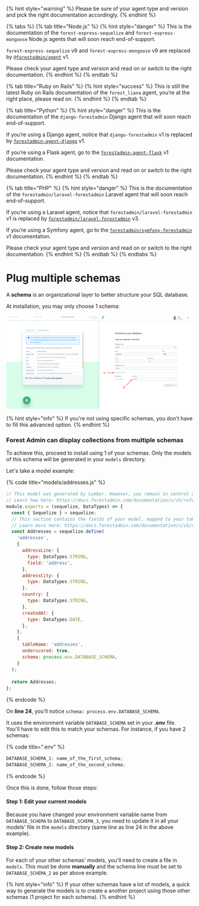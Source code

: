 {% hint style="warning" %}
Please be sure of your agent type and version and pick the right documentation accordingly.
{% endhint %}

{% tabs %}
{% tab title="Node.js" %}
{% hint style="danger" %}
This is the documentation of the `forest-express-sequelize` and `forest-express-mongoose` Node.js agents that will soon reach end-of-support.

`forest-express-sequelize` v9 and `forest-express-mongoose` v9 are replaced by [`@forestadmin/agent`](https://docs.forestadmin.com/developer-guide-agents-nodejs/) v1.

Please check your agent type and version and read on or switch to the right documentation.
{% endhint %}
{% endtab %}

{% tab title="Ruby on Rails" %}
{% hint style="success" %}
This is still the latest Ruby on Rails documentation of the `forest_liana` agent, you’re at the right place, please read on.
{% endhint %}
{% endtab %}

{% tab title="Python" %}
{% hint style="danger" %}
This is the documentation of the `django-forestadmin` Django agent that will soon reach end-of-support.

If you’re using a Django agent, notice that `django-forestadmin` v1 is replaced by [`forestadmin-agent-django`](https://docs.forestadmin.com/developer-guide-agents-python) v1.

If you’re using a Flask agent, go to the [`forestadmin-agent-flask`](https://docs.forestadmin.com/developer-guide-agents-python) v1 documentation.

Please check your agent type and version and read on or switch to the right documentation.
{% endhint %}
{% endtab %}

{% tab title="PHP" %}
{% hint style="danger" %}
This is the documentation of the `forestadmin/laravel-forestadmin` Laravel agent that will soon reach end-of-support.

If you’re using a Laravel agent, notice that `forestadmin/laravel-forestadmin` v1 is replaced by [`forestadmin/laravel-forestadmin`](https://docs.forestadmin.com/developer-guide-agents-php) v3.

If you’re using a Symfony agent, go to the [`forestadmin/symfony-forestadmin`](https://docs.forestadmin.com/developer-guide-agents-php) v1 documentation.

Please check your agent type and version and read on or switch to the right documentation.
{% endhint %}
{% endtab %}
{% endtabs %}

# Plug multiple schemas

A **schema** is an organizational layer to better structure your SQL database.

At installation, you may only choose 1 schema:

![](<../../.gitbook/assets/screenshot 2020-02-17 at 16.27.45.png>)

{% hint style="info" %}
If you're not using specific schemas, you don't have to fill this advanced option.
{% endhint %}

### Forest Admin can display collections from multiple schemas

To achieve this, proceed to install using 1 of your schemas. Only the models of this schema will be generated in your `models` directory.

Let's take a model example:

{% code title="models/addresses.js" %}

```javascript
// This model was generated by Lumber. However, you remain in control of your models.
// Learn how here: https://docs.forestadmin.com/documentation/v/v5/reference-guide/models/enrich-your-models
module.exports = (sequelize, DataTypes) => {
  const { Sequelize } = sequelize;
  // This section contains the fields of your model, mapped to your table's columns.
  // Learn more here: https://docs.forestadmin.com/documentation/v/v5/reference-guide/models/enrich-your-models#declaring-a-new-field-in-a-model
  const Addresses = sequelize.define(
    'addresses',
    {
      addressLine: {
        type: DataTypes.STRING,
        field: 'address',
      },
      addressCity: {
        type: DataTypes.STRING,
      },
      country: {
        type: DataTypes.STRING,
      },
      createdAt: {
        type: DataTypes.DATE,
      },
    },
    {
      tableName: 'addresses',
      underscored: true,
      schema: process.env.DATABASE_SCHEMA,
    }
  );

  return Addresses;
};
```

{% endcode %}

On **line 24**, you'll notice `schema: process.env.DATABASE_SCHEMA`.&#x20;

It uses the environment variable `DATABASE_SCHEMA` set in your **.env** file. \
You'll have to edit this to match your schemas. For instance, if you have 2 schemas:

{% code title=".env" %}

```javascript
DATABASE_SCHEMA_1: name_of_the_first_schema;
DATABASE_SCHEMA_2: name_of_the_second_schema;
```

{% endcode %}

Once this is done, follow those steps:

#### Step 1: Edit your current models

Because you have changed your environment variable name from `DATABASE_SCHEMA` to `DATABASE_SCHEMA_1`, you need to update it in all your models' file in the `models` directory (same line as line 24 in the above example).

#### Step 2: Create new models

For each of your other schemas' models, you'll need to create a file in `models`. This must be done **manually** and the schema line must be set to `DATABASE_SCHEMA_2` as per above example.

{% hint style="info" %}
If your other schemas have a lot of models, a quick way to generate the models is to create a another project using those other schemas (1 project for each schema).
{% endhint %}

